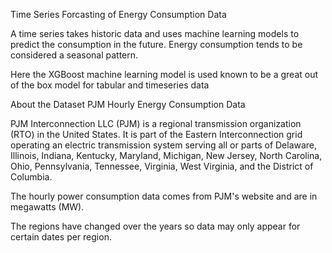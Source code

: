 Time Series Forcasting of Energy Consumption Data

A time series takes historic data and uses machine learning models to predict the consumption in the future. Energy consumption tends to be considered a seasonal pattern.

Here the XGBoost machine learning model is used known to be a great out of the box model for tabular and timeseries data

About the Dataset
PJM Hourly Energy Consumption Data

PJM Interconnection LLC (PJM) is a regional transmission organization (RTO) in the United States. It is part of the Eastern Interconnection grid operating an electric transmission system serving all or parts of Delaware, Illinois, Indiana, Kentucky, Maryland, Michigan, New Jersey, North Carolina, Ohio, Pennsylvania, Tennessee, Virginia, West Virginia, and the District of Columbia.

The hourly power consumption data comes from PJM's website and are in megawatts (MW).

The regions have changed over the years so data may only appear for certain dates per region.
